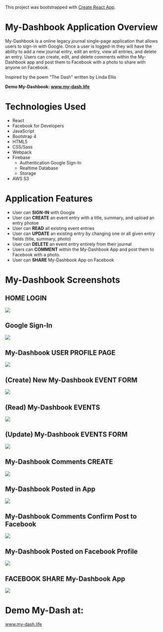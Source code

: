 This project was bootstrapped with [Create React App](https://github.com/facebook/create-react-app).
<!-- 
## Available Scripts

In the project directory, you can run:

### `npm start`

Runs the app in the development mode.<br />
Open [http://localhost:3000](http://localhost:3000) to view it in the browser.

The page will reload if you make edits.<br />
You will also see any lint errors in the console.

### `npm test`

Launches the test runner in the interactive watch mode.<br />
See the section about [running tests](https://facebook.github.io/create-react-app/docs/running-tests) for more information.

### `npm run build`

Builds the app for production to the `build` folder.<br />
It correctly bundles React in production mode and optimizes the build for the best performance.

The build is minified and the filenames include the hashes.<br />
Your app is ready to be deployed!

See the section about [deployment](https://facebook.github.io/create-react-app/docs/deployment) for more information.

### `npm run eject`

**Note: this is a one-way operation. Once you `eject`, you can’t go back!**

If you aren’t satisfied with the build tool and configuration choices, you can `eject` at any time. This command will remove the single build dependency from your project.

Instead, it will copy all the configuration files and the transitive dependencies (Webpack, Babel, ESLint, etc) right into your project so you have full control over them. All of the commands except `eject` will still work, but they will point to the copied scripts so you can tweak them. At this point you’re on your own.

You don’t have to ever use `eject`. The curated feature set is suitable for small and middle deployments, and you shouldn’t feel obligated to use this feature. However we understand that this tool wouldn’t be useful if you couldn’t customize it when you are ready for it.

## Learn More

You can learn more in the [Create React App documentation](https://facebook.github.io/create-react-app/docs/getting-started).

To learn React, check out the [React documentation](https://reactjs.org/).

### Code Splitting

This section has moved here: https://facebook.github.io/create-react-app/docs/code-splitting

### Analyzing the Bundle Size

This section has moved here: https://facebook.github.io/create-react-app/docs/analyzing-the-bundle-size

### Making a Progressive Web App

This section has moved here: https://facebook.github.io/create-react-app/docs/making-a-progressive-web-app

### Advanced Configuration

This section has moved here: https://facebook.github.io/create-react-app/docs/advanced-configuration

### Deployment

This section has moved here: https://facebook.github.io/create-react-app/docs/deployment

### `npm run build` fails to minify

This section has moved here: https://facebook.github.io/create-react-app/docs/troubleshooting#npm-run-build-fails-to-minify -->

# My-Dashbook Application Overview
My-Dashbook is a online legacy journal single-page application that allows users to sign-in with Google. Once a user is logged-in they will have the ability to add a new journal entry, edit an entry, view all entries, and delete an entry. Users can create, edit, and delete comments within the My-Dashbook app and post them to Facebook with a photo to share with anyone on Facebook.

Inspired by the poem "The Dash" written by Linda Ellis

**Demo My-Dashbook: www.my-dash.life** 

# Technologies Used 
- React
- Facebook for Developers
- JavaScript
- Bootstrap 4
- HTML5
- CSS/Sass
- Webpack
- Firebase
    - Authentication Google Sign-In
    - Realtime Database
    - Storage
- AWS S3

# Application Features
- User can **SIGN-IN** with Google 
- User can **CREATE** an event entry with a title, summary, and upload an entry photoe
- User can **READ** all existing event entries
- User can **UPDATE** an existing entry by changing one or all given entry fields (title, summary, photo)
- User can **DELETE** an event entry entirely from their journal
- Users can **COMMENT** within the My-Dashbook App and post them to Facebook with a photo.
- User can **SHARE** My-Dashbook App on Facebook

# My-Dashbook Screenshots
## HOME LOGIN
![](https://raw.githubusercontent.com/rarceneaux/my-dash-capstone/master/src/assets/Login.png)

## Google Sign-In 
![](https://raw.githubusercontent.com/rarceneaux/my-dash-capstone/master/src/assets/Gmail.png)

## My-Dashbook USER PROFILE PAGE
![](https://raw.githubusercontent.com/rarceneaux/my-dash-capstone/master/src/assets/Profile.png)

## (Create) New My-Dashbook EVENT FORM
![](https://raw.githubusercontent.com/rarceneaux/my-dash-capstone/master/src/assets/Add.png)

## (Read) My-Dashbook EVENTS
![](https://raw.githubusercontent.com/rarceneaux/my-dash-capstone/master/src/assets/Dashbook.png)

## (Update) My-Dashbook EVENTS FORM
![](https://raw.githubusercontent.com/rarceneaux/my-dash-capstone/master/src/assets/Edit.png)

## My-Dashbook Comments CREATE
![](https://raw.githubusercontent.com/rarceneaux/my-dash-capstone/master/src/assets/Comments.png)

## My-Dashbook Posted in App
![](https://raw.githubusercontent.com/rarceneaux/my-dash-capstone/master/src/assets/CommentsPost.png)

## My-Dashbook Comments Confirm Post to Facebook
![](https://raw.githubusercontent.com/rarceneaux/my-dash-capstone/master/src/assets/FacebookPostConfirmed.png)


## My-Dashbook Posted on Facebook Profile
![](https://raw.githubusercontent.com/rarceneaux/my-dash-capstone/master/src/assets/FacebookPost.png)

## FACEBOOK SHARE My-Dashbook App
![](https://raw.githubusercontent.com/rarceneaux/my-dash-capstone/master/src/assets/share.png)

# Demo My-Dash at:
  www.my-dash.life
